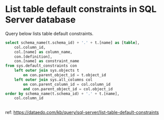 # List table default constraints in SQL Server database

Query below lists table default constraints.


``` sql
select schema_name(t.schema_id) + '.' + t.[name] as [table],
    col.column_id,
    col.[name] as column_name,
    con.[definition],
    con.[name] as constraint_name
from sys.default_constraints con
    left outer join sys.objects t
        on con.parent_object_id = t.object_id
    left outer join sys.all_columns col
        on con.parent_column_id = col.column_id
        and con.parent_object_id = col.object_id
order by schema_name(t.schema_id) + '.' + t.[name], 
    col.column_id
	
```

ref: https://dataedo.com/kb/query/sql-server/list-table-default-constraints